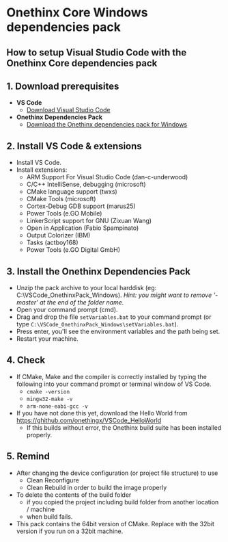 # Onethinx Core Windows dependencies pack

## How to setup Visual Studio Code with the Onethinx Core dependencies pack

## 1. Download prerequisites
- **VS Code**
    - [Download Visual Studio Code](https://code.visualstudio.com/download)
- **Onethinx Dependencies Pack**
    - [Download the Onethinx dependencies pack for Windows](https://github.com/onethinx/VSCode_OnethinxPack_Windows/archive/master.zip)
## 2. Install VS Code & extensions
  - Install VS Code.
  - Install extensions:
    - ARM Support For Visual Studio Code (dan-c-underwood)
    - C/C++ IntelliSense, debugging (microsoft)
    - CMake language support (twxs)
    - CMake Tools (microsoft)
    - Cortex-Debug GDB support (marus25)
    - Power Tools (e.GO Mobile)
    - LinkerScript support for GNU (Zixuan Wang)
    - Open in Application (Fabio Spampinato)
    - Output Colorizer (IBM)
    - Tasks (actboy168)
    - Power Tools (e.GO Digital GmbH)
## 3. Install the Onethinx Dependencies Pack
  - Unzip the pack archive to your local harddisk (eg: C:\VSCode_OnethinxPack_Windows).
    _Hint: you might want to remove '-master' at the end of the folder name._
  - Open your command prompt (cmd).
  - Drag and drop the file `setVariables.bat` to your command prompt (or type `C:\VSCode_OnethinxPack_Windows\setVariables.bat`).
  - Press enter, you'll see the environment variables and the path being set.
  - Restart your machine.
## 4. Check
  - If CMake, Make and the compiler is correctly installed by typing the following into your command prompt or terminal window of VS Code.
    - `cmake -version`
    - `mingw32-make -v`
    - `arm-none-eabi-gcc -v`
  - If you have not done this yet, download the Hello World from https://ghithub.com/onethingx/VSCode_HelloWorld
    - If this builds without error, the Onethinx build suite has been installed properly.
## 5. Remind
  - After changing the device configuration (or project file structure) to use
    - Clean Reconfigure
    - Clean Rebuild
       in order to build the image properly  
  - To delete the contents of the build folder
    - if you copied the project including build folder from another location / machine
    - when build fails.
  - This pack contains the 64bit version of CMake. Replace with the 32bit version if you run on a 32bit machine.
